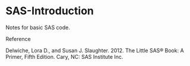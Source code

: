 # SAS-Introduction
Notes for basic SAS code.

Reference

Delwiche, Lora D., and Susan J. Slaughter. 2012. The Little SAS® Book: A Primer, Fifth Edition. Cary, NC: SAS Institute Inc.
